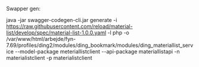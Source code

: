 Swapper gen:

java -jar swagger-codegen-cli.jar generate    -i https://raw.githubusercontent.com/reload/material-list/develop/spec/material-list-1.0.0.yaml    -l php    -o /var/www/html/arbejde/fyn-7.69/profiles/ding2/modules/ding_bookmark/modules/ding_materiallist_service --model-package meteriallistclient --api-package materiallistapi -n materialistclient -p materialistclient
